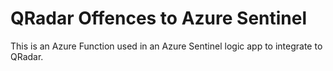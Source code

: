 # QRadar Offences to Azure Sentinel
This is an Azure Function used in an Azure Sentinel logic app to integrate to QRadar.